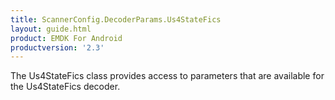```yaml
---
title: ScannerConfig.DecoderParams.Us4StateFics
layout: guide.html
product: EMDK For Android
productversion: '2.3'
---
```


The Us4StateFics class provides access to parameters that are
 available for the Us4StateFics decoder.










